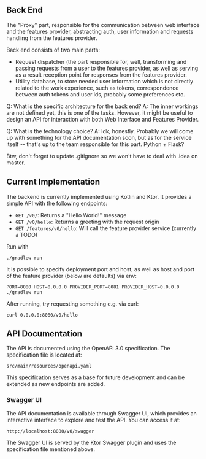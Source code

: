 ## Back End

The "Proxy" part, responsible for the communication between web interface and the features provider, abstracting auth, user information and requests handling from the features provider.

Back end consists of two main parts:
* Request dispatcher (the part responsible for, well, transforming and passing requests from a user to the features provider, as well as serving as a result reception point for responses from the features provider. 
* Utility database, to store needed user information which is not directly related to the work experience, such as tokens, correspondence between auth tokens and user ids, probably some preferences etc.

Q: What is the specific architecture for the back end?
A: The inner workings are not defined yet, this is one of the tasks. However, it might be useful to design an API for interaction with both Web Interface and Features Provider.

Q: What is the technology choice? 
A: Idk, honestly. Probably we will come up with something for the API documentation soon, but as for the service itself -- that's up to the team responsible for this part. Python + Flask?

Btw, don't forget to update .gitignore so we won't have to deal with .idea on master.

## Current Implementation

The backend is currently implemented using Kotlin and Ktor. It provides a simple API with the following endpoints:
- `GET /v0/`: Returns a "Hello World!" message
- `GET /v0/hello`: Returns a greeting with the request origin
- `GET /features/v0/hello`: Will call the feature provider service (currently a TODO)

Run with
```
./gradlew run
```

It is possible to specify deployment port and host, as well as host and port of the feature provider 
(below are defaults) via env:
```
PORT=8080 HOST=0.0.0.0 PROVIDER_PORT=8081 PROVIDER_HOST=0.0.0.0 ./gradlew run 
```

After running, try requesting something e.g. via curl:
```
curl 0.0.0.0:8080/v0/hello
```

## API Documentation

The API is documented using the OpenAPI 3.0 specification. The specification file is located at:
```
src/main/resources/openapi.yaml
```

This specification serves as a base for future development and can be extended as new endpoints are added.

### Swagger UI

The API documentation is available through Swagger UI, which provides an interactive interface to explore and test the API. You can access it at:
```
http://localhost:8080/v0/swagger
```

The Swagger UI is served by the Ktor Swagger plugin and uses the specification file mentioned above.
